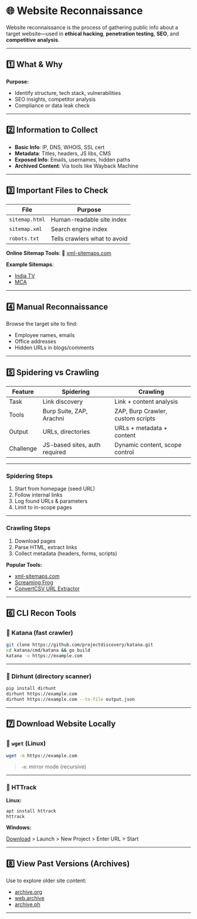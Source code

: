 
# 🌐 Website Reconnaissance 

Website reconnaissance is the process of gathering public info about a target website—used in **ethical hacking**, **penetration testing**, **SEO**, and **competitive analysis**.

---

## 1️⃣ What & Why

**Purpose:**

* Identify structure, tech stack, vulnerabilities
* SEO insights, competitor analysis
* Compliance or data leak check

---

## 2️⃣ Information to Collect

* **Basic Info**: IP, DNS, WHOIS, SSL cert
* **Metadata**: Titles, headers, JS libs, CMS
* **Exposed Info**: Emails, usernames, hidden paths
* **Archived Content**: Via tools like Wayback Machine

---

## 3️⃣ Important Files to Check

| File           | Purpose                      |
| -------------- | ---------------------------- |
| `sitemap.html` | Human-readable site index    |
| `sitemap.xml`  | Search engine index          |
| `robots.txt`   | Tells crawlers what to avoid |

**Online Sitemap Tools**:
🔗 [xml-sitemaps.com](https://www.xml-sitemaps.com)

**Example Sitemaps**:

* [India TV](https://www.indiatv.in/cms/sitemap.html)
* [MCA](https://www.mca.gov.in/MinistryV2/sitemap.html)

---

## 4️⃣ Manual Reconnaissance

Browse the target site to find:

* Employee names, emails
* Office addresses
* Hidden URLs in blogs/comments

---

## 5️⃣ Spidering vs Crawling

| Feature   | Spidering                     | Crawling                          |
| --------- | ----------------------------- | --------------------------------- |
| Task      | Link discovery                | Link + content analysis           |
| Tools     | Burp Suite, ZAP, Arachni      | ZAP, Burp Crawler, custom scripts |
| Output    | URLs, directories             | URLs + metadata + content         |
| Challenge | JS-based sites, auth required | Dynamic content, scope control    |

---

### Spidering Steps

1. Start from homepage (seed URL)
2. Follow internal links
3. Log found URLs & parameters
4. Limit to in-scope pages

---

### Crawling Steps

1. Download pages
2. Parse HTML, extract links
3. Collect metadata (headers, forms, scripts)

**Popular Tools:**

* [xml-sitemaps.com](https://www.xml-sitemaps.com)
* [Screaming Frog](https://www.screamingfrog.co.uk/seo-spider/)
* [ConvertCSV URL Extractor](https://www.convertcsv.com/url-extractor.htm)

---

## 6️⃣ CLI Recon Tools

### 🔧 Katana (fast crawler)

```bash
git clone https://github.com/projectdiscovery/katana.git
cd katana/cmd/katana && go build
katana -u https://example.com
```

---

### 🔧 Dirhunt (directory scanner)

```bash
pip install dirhunt
dirhunt https://example.com
dirhunt https://example.com --to-file output.json
```

---

## 7️⃣ Download Website Locally

### 🔹 `wget` (Linux)

```bash
wget -m https://example.com
```

> `-m`: mirror mode (recursive)

---

### 🔹 HTTrack

**Linux:**

```bash
apt install httrack
httrack
```

**Windows:**

[Download](https://www.httrack.com/page/2/en/index.html) > Launch > New Project > Enter URL > Start

---

## 8️⃣ View Past Versions (Archives)

Use to explore older site content:

* [archive.org](https://archive.org/web)
* [web.archive](https://web.archive.org)
* [archive.ph](https://archive.ph)

---
